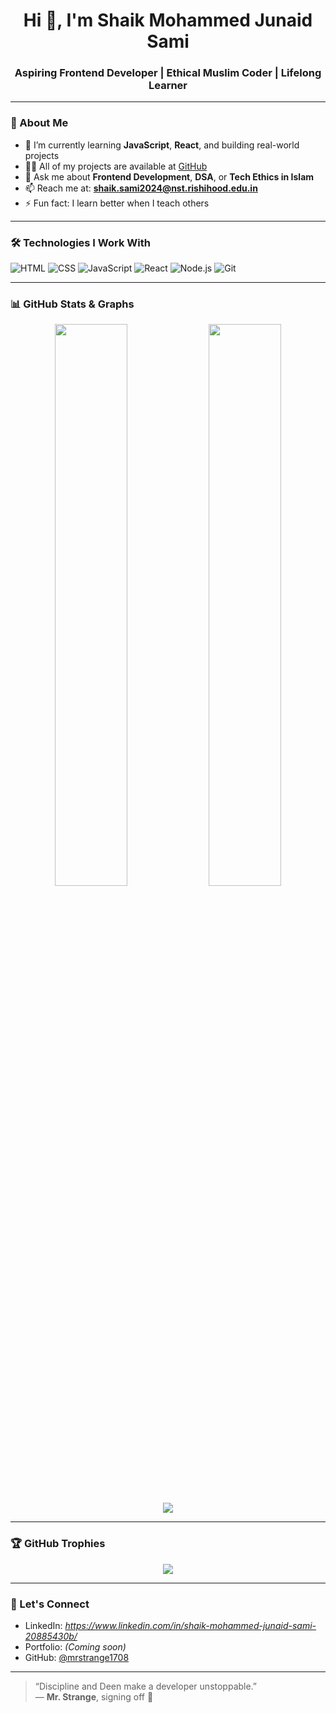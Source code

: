 <h1 align="center">Hi 👋, I'm Shaik Mohammed Junaid Sami</h1>
<h3 align="center">Aspiring Frontend Developer | Ethical Muslim Coder | Lifelong Learner</h3>

---

### 🧠 About Me

- 🌱 I’m currently learning **JavaScript**, **React**, and building real-world projects
- 🧑‍💻 All of my projects are available at [GitHub](https://github.com/mrstrange1708)
- 💬 Ask me about **Frontend Development**, **DSA**, or **Tech Ethics in Islam**
- 📫 Reach me at: **shaik.sami2024@nst.rishihood.edu.in**
- ⚡ Fun fact: I learn better when I teach others

---

### 🛠️ Technologies I Work With

![HTML](https://img.shields.io/badge/HTML5-E44D26?style=for-the-badge&logo=html5&logoColor=white)
![CSS](https://img.shields.io/badge/CSS3-1572B6?style=for-the-badge&logo=css3&logoColor=white)
![JavaScript](https://img.shields.io/badge/JavaScript-F7DF1E?style=for-the-badge&logo=javascript&logoColor=black)
![React](https://img.shields.io/badge/React-20232A?style=for-the-badge&logo=react&logoColor=61DAFB)
![Node.js](https://img.shields.io/badge/Node.js-339933?style=for-the-badge&logo=nodedotjs&logoColor=white)
![Git](https://img.shields.io/badge/Git-F05032?style=for-the-badge&logo=git&logoColor=white)

---

### 📊 GitHub Stats & Graphs

<p align="center">
  <img src="https://github-readme-stats.vercel.app/api?username=mrstrange1708&show_icons=true&theme=github_dark&hide_border=true" width="48%" />
  <img src="https://github-readme-streak-stats.herokuapp.com/?user=mrstrange1708&theme=github-dark&hide_border=true" width="48%" />
</p>

<p align="center">
  <img src="https://github-readme-activity-graph.vercel.app/graph?username=mrstrange1708&theme=github-dark&hide_border=true" />
</p>

---

### 🏆 GitHub Trophies

<p align="center">
  <img src="https://github-profile-trophy.vercel.app/?username=mrstrange1708&theme=discord&no-frame=true&title=Stars,Commits,Repositories,Followers,PullRequest" />
</p>

---

### 🚀 Let's Connect

- LinkedIn: *https://www.linkedin.com/in/shaik-mohammed-junaid-sami-20885430b/*
- Portfolio: *(Coming soon)*
- GitHub: [@mrstrange1708](https://github.com/mrstrange1708)

---

> “Discipline and Deen make a developer unstoppable.”  
> — **Mr. Strange**, signing off 🧠
